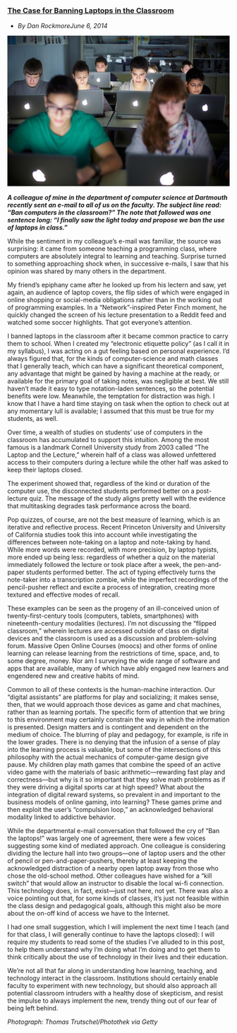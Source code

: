


### [The Case for Banning Laptops in the Classroom](https://www.newyorker.com/tech/annals-of-technology/the-case-for-banning-laptops-in-the-classroom)
+ *By Dan RockmoreJune 6, 2014*

![](https://github.com/leaguecn/leenotes/raw/master/img/laptops-in-classroom-580.jpg)

***A colleague of mine in the department of computer science at Dartmouth recently sent an e-mail to all of us on the faculty. The subject line read: “Ban computers in the classroom?” The note that followed was one sentence long: “I finally saw the light today and propose we ban the use of laptops in class.”***

While the sentiment in my colleague’s e-mail was familiar, the source was surprising: it came from someone teaching a programming class, where computers are absolutely integral to learning and teaching. Surprise turned to something approaching shock when, in successive e-mails, I saw that his opinion was shared by many others in the department.

My friend’s epiphany came after he looked up from his lectern and saw, yet again, an audience of laptop covers, the flip sides of which were engaged in online shopping or social-media obligations rather than in the working out of programming examples. In a “Network”-inspired Peter Finch moment, he quickly changed the screen of his lecture presentation to a Reddit feed and watched some soccer highlights. That got everyone’s attention.

I banned laptops in the classroom after it became common practice to carry them to school. When I created my “electronic etiquette policy” (as I call it in my syllabus), I was acting on a gut feeling based on personal experience. I’d always figured that, for the kinds of computer-science and math classes that I generally teach, which can have a significant theoretical component, any advantage that might be gained by having a machine at the ready, or available for the primary goal of taking notes, was negligible at best. We still haven’t made it easy to type notation-laden sentences, so the potential benefits were low. Meanwhile, the temptation for distraction was high. I know that I have a hard time staying on task when the option to check out at any momentary lull is available; I assumed that this must be true for my students, as well.

Over time, a wealth of studies on students’ use of computers in the classroom has accumulated to support this intuition. Among the most famous is a landmark Cornell University study from 2003 called “The Laptop and the Lecture,” wherein half of a class was allowed unfettered access to their computers during a lecture while the other half was asked to keep their laptops closed.

The experiment showed that, regardless of the kind or duration of the computer use, the disconnected students performed better on a post-lecture quiz. The message of the study aligns pretty well with the evidence that multitasking degrades task performance across the board.

Pop quizzes, of course, are not the best measure of learning, which is an iterative and reflective process. Recent Princeton University and University of California studies took this into account while investigating the differences between note-taking on a laptop and note-taking by hand. While more words were recorded, with more precision, by laptop typists, more ended up being less: regardless of whether a quiz on the material immediately followed the lecture or took place after a week, the pen-and-paper students performed better. The act of typing effectively turns the note-taker into a transcription zombie, while the imperfect recordings of the pencil-pusher reflect and excite a process of integration, creating more textured and effective modes of recall.

These examples can be seen as the progeny of an ill-conceived union of twenty-first-century tools (computers, tablets, smartphones) with nineteenth-century modalities (lectures). I’m not discussing the “flipped classroom,” wherein lectures are accessed outside of class on digital devices and the classroom is used as a discussion and problem-solving forum. Massive Open Online Courses (moocs) and other forms of online learning can release learning from the restrictions of time, space, and, to some degree, money. Nor am I surveying the wide range of software and apps that are available, many of which have ably engaged new learners and engendered new and creative habits of mind.

Common to all of these contexts is the human-machine interaction. Our “digital assistants” are platforms for play and socializing; it makes sense, then, that we would approach those devices as game and chat machines, rather than as learning portals. The specific form of attention that we bring to this environment may certainly constrain the way in which the information is presented. Design matters and is contingent and dependent on the medium of choice. The blurring of play and pedagogy, for example, is rife in the lower grades. There is no denying that the infusion of a sense of play into the learning process is valuable, but some of the intersections of this philosophy with the actual mechanics of computer-game design give pause. My children play math games that combine the speed of an active video game with the materials of basic arithmetic—rewarding fast play and correctness—but why is it so important that they solve math problems as if they were driving a digital sports car at high speed? What about the integration of digital reward systems, so prevalent in and important to the business models of online gaming, into learning? These games prime and then exploit the user’s “compulsion loop,” an acknowledged behavioral modality linked to addictive behavior.

While the departmental e-mail conversation that followed the cry of “Ban the laptops!” was largely one of agreement, there were a few voices suggesting some kind of mediated approach. One colleague is considering dividing the lecture hall into two groups—one of laptop users and the other of pencil or pen-and-paper-pushers, thereby at least keeping the acknowledged distraction of a nearby open laptop away from those who chose the old-school method. Other colleagues have wished for a “kill switch” that would allow an instructor to disable the local wi-fi connection. This technology does, in fact, exist—just not here, not yet. There was also a voice pointing out that, for some kinds of classes, it’s just not feasible within the class design and pedagogical goals, although this might also be more about the on-off kind of access we have to the Internet.

I had one small suggestion, which I will implement the next time I teach (and for that class, I will generally continue to have the laptops closed): I will require my students to read some of the studies I’ve alluded to in this post, to help them understand why I’m doing what I’m doing and to get them to think critically about the use of technology in their lives and their education.

We’re not all that far along in understanding how learning, teaching, and technology interact in the classroom. Institutions should certainly enable faculty to experiment with new technology, but should also approach all potential classroom intruders with a healthy dose of skepticism, and resist the impulse to always implement the new, trendy thing out of our fear of being left behind.

*Photograph: Thomas Trutschel/Photothek via Getty*